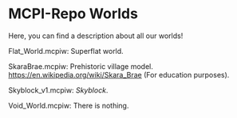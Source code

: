 # MCPI-Repo Worlds

Here, you can find a description about all our worlds!

Flat_World.mcpiw: Superflat world.

SkaraBrae.mcpiw: Prehistoric village model. https://en.wikipedia.org/wiki/Skara_Brae (For education purposes).

Skyblock_v1.mcpiw: *Skyblock*.

Void_World.mcpiw: There is nothing.
